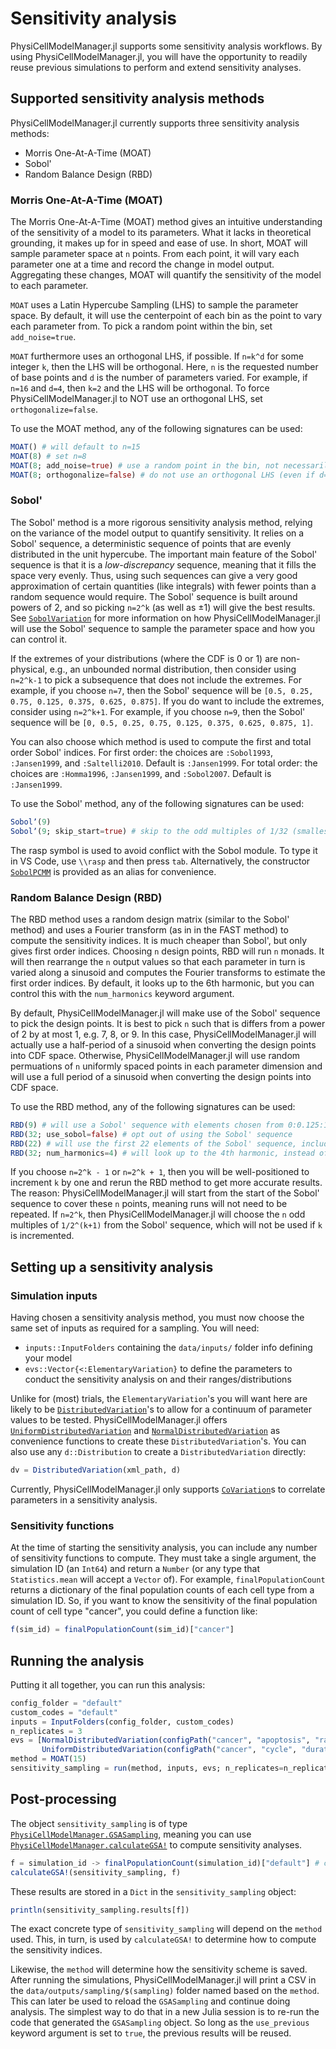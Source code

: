# Sensitivity analysis

PhysiCellModelManager.jl supports some sensitivity analysis workflows.
By using PhysiCellModelManager.jl, you will have the opportunity to readily reuse previous simulations to perform and extend sensitivity analyses.

## Supported sensitivity analysis methods
PhysiCellModelManager.jl currently supports three sensitivity analysis methods:
- Morris One-At-A-Time (MOAT)
- Sobol'
- Random Balance Design (RBD)

### Morris One-At-A-Time (MOAT)
The Morris One-At-A-Time (MOAT) method gives an intuitive understanding of the sensitivity of a model to its parameters.
What it lacks in theoretical grounding, it makes up for in speed and ease of use.
In short, MOAT will sample parameter space at `n` points.
From each point, it will vary each parameter one at a time and record the change in model output.
Aggregating these changes, MOAT will quantify the sensitivity of the model to each parameter.

`MOAT` uses a Latin Hypercube Sampling (LHS) to sample the parameter space.
By default, it will use the centerpoint of each bin as the point to vary each parameter from.
To pick a random point within the bin, set `add_noise=true`.

`MOAT` furthermore uses an orthogonal LHS, if possible.
If `n=k^d` for some integer `k`, then the LHS will be orthogonal.
Here, `n` is the requested number of base points and `d` is the number of parameters varied.
For example, if `n=16` and `d=4`, then `k=2` and the LHS will be orthogonal.
To force PhysiCellModelManager.jl to NOT use an orthogonal LHS, set `orthogonalize=false`.

To use the MOAT method, any of the following signatures can be used:
```julia
MOAT() # will default to n=15
MOAT(8) # set n=8
MOAT(8; add_noise=true) # use a random point in the bin, not necessarily the center
MOAT(8; orthogonalize=false) # do not use an orthogonal LHS (even if d=3, so k=2 would make an orthogonal LHS)
```

### Sobol'
The Sobol' method is a more rigorous sensitivity analysis method, relying on the variance of the model output to quantify sensitivity.
It relies on a Sobol' sequence, a deterministic sequence of points that are evenly distributed in the unit hypercube.
The important main feature of the Sobol' sequence is that it is a _low-discrepancy_ sequence, meaning that it fills the space very evenly.
Thus, using such sequences can give a very good approximation of certain quantities (like integrals) with fewer points than a random sequence would require.
The Sobol' sequence is built around powers of 2, and so picking `n=2^k` (as well as ±1) will give the best results.
See [`SobolVariation`](@ref) for more information on how PhysiCellModelManager.jl will use the Sobol' sequence to sample the parameter space and how you can control it.

If the extremes of your distributions (where the CDF is 0 or 1) are non-physical, e.g., an unbounded normal distribution, then consider using `n=2^k-1` to pick a subsequence that does not include the extremes.
For example, if you choose `n=7`, then the Sobol' sequence will be `[0.5, 0.25, 0.75, 0.125, 0.375, 0.625, 0.875]`.
If you do want to include the extremes, consider using `n=2^k+1`.
For example, if you choose `n=9`, then the Sobol' sequence will be `[0, 0.5, 0.25, 0.75, 0.125, 0.375, 0.625, 0.875, 1]`.

You can also choose which method is used to compute the first and total order Sobol' indices.
For first order: the choices are `:Sobol1993`, `:Jansen1999`, and `:Saltelli2010`. Default is `:Jansen1999`.
For total order: the choices are `:Homma1996`, `:Jansen1999`, and `:Sobol2007`. Default is `:Jansen1999`.

To use the Sobol' method, any of the following signatures can be used:
```julia
Sobolʼ(9)
Sobolʼ(9; skip_start=true) # skip to the odd multiples of 1/32 (smallest one with at least 9)
```

The rasp symbol is used to avoid conflict with the Sobol module.
To type it in VS Code, use `\\rasp` and then press `tab`.
Alternatively, the constructor [`SobolPCMM`](@ref) is provided as an alias for convenience.

### Random Balance Design (RBD)
The RBD method uses a random design matrix (similar to the Sobol' method) and uses a Fourier transform (as in in the FAST method) to compute the sensitivity indices.
It is much cheaper than Sobol', but only gives first order indices.
Choosing `n` design points, RBD will run `n` monads.
It will then rearrange the `n` output values so that each parameter in turn is varied along a sinusoid and computes the Fourier transforms to estimate the first order indices.
By default, it looks up to the 6th harmonic, but you can control this with the `num_harmonics` keyword argument.

By default, PhysiCellModelManager.jl will make use of the Sobol' sequence to pick the design points.
It is best to pick `n` such that is differs from a power of 2 by at most 1, e.g. 7, 8, or 9.
In this case, PhysiCellModelManager.jl will actually use a half-period of a sinusoid when converting the design points into CDF space.
Otherwise, PhysiCellModelManager.jl will use random permuations of `n` uniformly spaced points in each parameter dimension and will use a full period of a sinusoid when converting the design points into CDF space.

To use the RBD method, any of the following signatures can be used:
```julia
RBD(9) # will use a Sobol' sequence with elements chosen from 0:0.125:1
RBD(32; use_sobol=false) # opt out of using the Sobol' sequence
RBD(22) # will use the first 22 elements of the Sobol' sequence, including 0
RBD(32; num_harmonics=4) # will look up to the 4th harmonic, instead of the default 6th
```

If you choose `n=2^k - 1` or `n=2^k + 1`, then you will be well-positioned to increment `k` by one and rerun the RBD method to get more accurate results.
The reason: PhysiCellModelManager.jl will start from the start of the Sobol' sequence to cover these `n` points, meaning runs will not need to be repeated.
If `n=2^k`, then PhysiCellModelManager.jl will choose the `n` odd multiples of `1/2^(k+1)` from the Sobol' sequence, which will not be used if `k` is incremented.

## Setting up a sensitivity analysis

### Simulation inputs
Having chosen a sensitivity analysis method, you must now choose the same set of inputs as required for a sampling. You will need:
- `inputs::InputFolders` containing the `data/inputs/` folder info defining your model
- `evs::Vector{<:ElementaryVariation}` to define the parameters to conduct the sensitivity analysis on and their ranges/distributions

Unlike for (most) trials, the `ElementaryVariation`'s you will want here are likely to be [`DistributedVariation`](@ref)'s to allow for a continuum of parameter values to be tested.
PhysiCellModelManager.jl offers [`UniformDistributedVariation`](@ref) and [`NormalDistributedVariation`](@ref) as convenience functions to create these `DistributedVariation`'s.
You can also use any `d::Distribution` to create a `DistributedVariation` directly:
```julia
dv = DistributedVariation(xml_path, d)
```

Currently, PhysiCellModelManager.jl only supports [`CoVariation`](@ref)s to correlate parameters in a sensitivity analysis.

### Sensitivity functions
At the time of starting the sensitivity analysis, you can include any number of sensitivity functions to compute.
They must take a single argument, the simulation ID (an `Int64`) and return a `Number` (or any type that `Statistics.mean` will accept a `Vector` of).
For example, `finalPopulationCount` returns a dictionary of the final population counts of each cell type from a simulation ID.
So, if you want to know the sensitivity of the final population count of cell type "cancer", you could define a function like:
```julia
f(sim_id) = finalPopulationCount(sim_id)["cancer"]
```

## Running the analysis
Putting it all together, you can run this analysis:
```julia
config_folder = "default"
custom_codes = "default"
inputs = InputFolders(config_folder, custom_codes)
n_replicates = 3
evs = [NormalDistributedVariation(configPath("cancer", "apoptosis", "rate"), 1e-3, 1e-4; lb=0),
       UniformDistributedVariation(configPath("cancer", "cycle", "duration", 0), 720, 2880)]
method = MOAT(15)
sensitivity_sampling = run(method, inputs, evs; n_replicates=n_replicates)
```

## Post-processing
The object `sensitivity_sampling` is of type [`PhysiCellModelManager.GSASampling`](@ref), meaning you can use [`PhysiCellModelManager.calculateGSA!`](@ref) to compute sensitivity analyses.
```julia
f = simulation_id -> finalPopulationCount(simulation_id)["default"] # count the final population of cell type "default"
calculateGSA!(sensitivity_sampling, f)
```
These results are stored in a `Dict` in the `sensitivity_sampling` object:
```julia
println(sensitivity_sampling.results[f])
```

The exact concrete type of `sensitivity_sampling` will depend on the `method` used.
This, in turn, is used by `calculateGSA!` to determine how to compute the sensitivity indices.

Likewise, the `method` will determine how the sensitivity scheme is saved.
After running the simulations, PhysiCellModelManager.jl will print a CSV in the `data/outputs/sampling/$(sampling)` folder named based on the `method`.
This can later be used to reload the `GSASampling` and continue doing analysis.
The simplest way to do that in a new Julia session is to re-run the code that generated the `GSASampling` object.
So long as the `use_previous` keyword argument is set to `true`, the previous results will be reused.